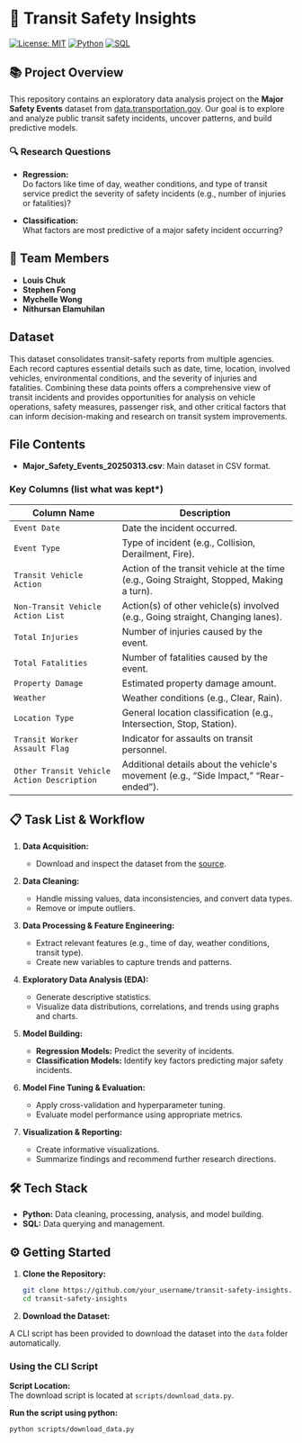 # 🚀 Transit Safety Insights

[![License: MIT](https://img.shields.io/badge/License-MIT-yellow.svg)](https://opensource.org/licenses/MIT)
[![Python](https://img.shields.io/badge/Python-3.x-blue.svg)](https://www.python.org/)
[![SQL](https://img.shields.io/badge/SQL-supported-informational.svg)](https://en.wikipedia.org/wiki/SQL)

## 📚 Project Overview

This repository contains an exploratory data analysis project on the **Major Safety Events** dataset from [data.transportation.gov](https://data.transportation.gov/Public-Transit/Major-Safety-Events/9ivb-8ae9/about_data). Our goal is to explore and analyze public transit safety incidents, uncover patterns, and build predictive models.

### 🔍 Research Questions

- **Regression:**  
  Do factors like time of day, weather conditions, and type of transit service predict the severity of safety incidents (e.g., number of injuries or fatalities)?

- **Classification:**  
  What factors are most predictive of a major safety incident occurring?

## 👥 Team Members

- **Louis Chuk**
- **Stephen Fong**
- **Mychelle Wong**
- **Nithursan Elamuhilan**

## Dataset ##
This dataset consolidates transit-safety reports from multiple agencies. Each record captures essential details such as date, time, location, involved vehicles, environmental conditions, and the severity of injuries and fatalities. Combining these data points offers a comprehensive view of transit incidents and provides opportunities for analysis on vehicle operations, safety measures, passenger risk, and other critical factors that can inform decision-making and research on transit system improvements.

## File Contents

- **Major_Safety_Events_20250313.csv**: Main dataset in CSV format.

### Key Columns (list what was kept*)

| Column Name                                | Description                                                                                                     |
|-------------------------------------------|-----------------------------------------------------------------------------------------------------------------|
| `Event Date`                               | Date the incident occurred.                                                                                     |
| `Event Type`                               | Type of incident (e.g., Collision, Derailment, Fire).                                                           |
| `Transit Vehicle Action`                   | Action of the transit vehicle at the time (e.g., Going Straight, Stopped, Making a turn).                       |
| `Non-Transit Vehicle Action List`          | Action(s) of other vehicle(s) involved (e.g., Going straight, Changing lanes).                                   |
| `Total Injuries`                           | Number of injuries caused by the event.                                                                          |
| `Total Fatalities`                         | Number of fatalities caused by the event.                                                                        |
| `Property Damage`                          | Estimated property damage amount.                                                                                |
| `Weather`                                  | Weather conditions (e.g., Clear, Rain).                                                                          |
| `Location Type`                            | General location classification (e.g., Intersection, Stop, Station).                                             |
| `Transit Worker Assault Flag`              | Indicator for assaults on transit personnel.                                                                     |
| `Other Transit Vehicle Action Description` | Additional details about the vehicle's movement (e.g., “Side Impact,” “Rear-ended”).                             |


## 📋 Task List & Workflow

1. **Data Acquisition:**  
   - Download and inspect the dataset from the [source](https://data.transportation.gov/Public-Transit/Major-Safety-Events/9ivb-8ae9/about_data).

2. **Data Cleaning:**  
   - Handle missing values, data inconsistencies, and convert data types.
   - Remove or impute outliers.

3. **Data Processing & Feature Engineering:**  
   - Extract relevant features (e.g., time of day, weather conditions, transit type).
   - Create new variables to capture trends and patterns.

4. **Exploratory Data Analysis (EDA):**  
   - Generate descriptive statistics.
   - Visualize data distributions, correlations, and trends using graphs and charts.

5. **Model Building:**  
   - **Regression Models:** Predict the severity of incidents.
   - **Classification Models:** Identify key factors predicting major safety incidents.

6. **Model Fine Tuning & Evaluation:**  
   - Apply cross-validation and hyperparameter tuning.
   - Evaluate model performance using appropriate metrics.

7. **Visualization & Reporting:**  
   - Create informative visualizations.
   - Summarize findings and recommend further research directions.

## 🛠️ Tech Stack

- **Python:** Data cleaning, processing, analysis, and model building.
- **SQL:** Data querying and management.

## ⚙️ Getting Started

1. **Clone the Repository:**

   ```bash
   git clone https://github.com/your_username/transit-safety-insights.git
   cd transit-safety-insights
2. **Download the Dataset:**

A CLI script has been provided to download the dataset into the `data` folder automatically.

### Using the CLI Script

**Script Location:**  
The download script is located at `scripts/download_data.py`.

**Run the script using python:**  
```bash
python scripts/download_data.py

